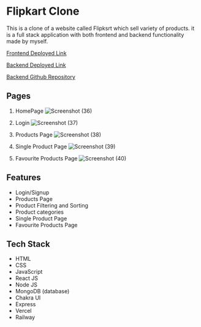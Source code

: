 # Flipkart Clone

This is a clone of a website called Flipksrt which sell variety of products. it is a full stack application with both frontend and backend functionality made by myself.

[Frontend Deployed Link](https://flipkart-ten.vercel.app/)

[Backend Deployed Link](https://flipkartbackend-production.up.railway.app/)

[Backend Github Repository](https://github.com/arulxavierax/mock15Backend)

## Pages

1. HomePage
![Screenshot (36)](https://user-images.githubusercontent.com/103952018/221892095-1d1f5c59-ae45-4826-8dbf-28df5356c289.png)

2. Login 
![Screenshot (37)](https://user-images.githubusercontent.com/103952018/221892420-4f73274c-a2a8-4924-8221-d6d801599023.png)

3. Products Page
![Screenshot (38)](https://user-images.githubusercontent.com/103952018/221892773-dbc8cf67-2a60-4d99-b5e6-783419ff9251.png)

4. Single Product Page
![Screenshot (39)](https://user-images.githubusercontent.com/103952018/221893041-8af8289a-d3fd-4e5d-bd50-209667a8a544.png)

5. Favourite Products Page
![Screenshot (40)](https://user-images.githubusercontent.com/103952018/221893829-d01abe69-b9dd-412a-8724-7bedca03cace.png)

## Features

- Login/Signup
- Products Page
- Product Filtering and Sorting
- Product categories
- Single Product Page
- Favourite Products Page

## Tech Stack

- HTML
- CSS
- JavaScript
- React JS
- Node JS
- MongoDB (database)
- Chakra UI
- Express
- Vercel
- Railway


